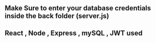 ## Make Sure to enter your database credentials inside the back folder (server.js)
## React , Node , Express , mySQL , JWT used 
